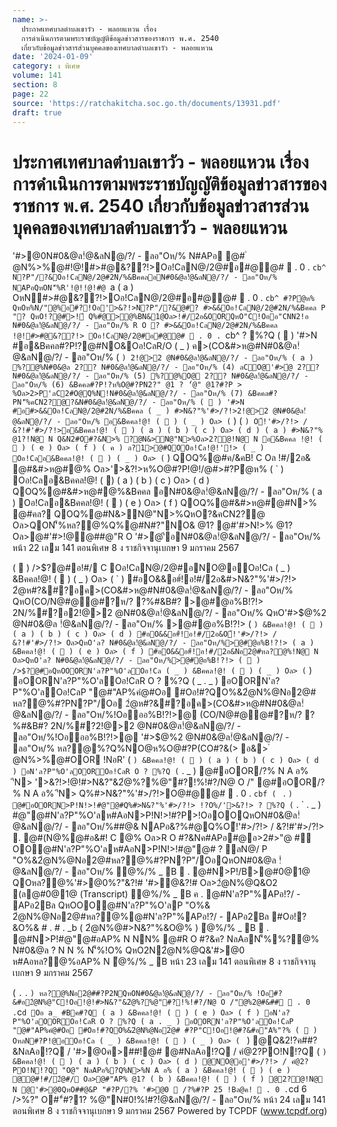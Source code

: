 ```yaml
---
name: >-
  ประกาศเทศบาลตำบลเขาวัว - พลอยแหวน เรื่อง
  การดำเนินการตามพระราชบัญญัติข้อมูลข่าวสารของราชการ พ.ศ. 2540
  เกี่ยวกับข้อมูลข่าวสารส่วนบุคคลของเทศบาลตำบลเขาวัว - พลอยแหวน
date: '2024-01-09'
category: ง พิเศษ
volume: 141
section: 8
page: 22
source: 'https://ratchakitcha.soc.go.th/documents/13931.pdf'
draft: true
---
```


# ประกาศเทศบาลตำบลเขาวัว - พลอยแหวน เรื่อง การดำเนินการตามพระราชบัญญัติข้อมูลข่าวสารของราชการ พ.ศ. 2540 เกี่ยวกับข้อมูลข่าวสารส่วนบุคคลของเทศบาลตำบลเขาวัว - พลอยแหวน

'#>@0N#0&@ล!ํ@&ลN@/?/ - ลอ"Oห/% N#APอ @# ํ @N%>%@#!@!#>#@&??!>Oอ!CลN@/2@#อ#@@#  . 0 . `cb^ N?P"/?&Oอ!CลN@/2@#2N/%&BคคลอN#0&@ล!ํ@&ลN@/?/ - ลอ"Oห/% NAPอQหON'็%R'!@!!@!#@ `a ( a ) OหN#>#@&??!>Oอ!CลN@/2@#อ#@@#  . 0 . `cb^ #?Pํ@ห% QหOห%N/"@%อ#?!Oอ'>&?!>N?P"/?&@#? #>&&Oอ!CลN@/2@#2N/%&Bคคล P "? QหO!?@#>!์ Q%#@>@%BN&1@Oล>!#/2อ&OORQหO"C!Oออ"CNN2!อ N#0&@ล!ํ@&ลN@/?/ - ลอ"Oห/% R O ? #>&&Oอ!CลN@/2@#2N/%&Bคคล !@!#>#@&??!> Oอ!CลN@/2@#อ#@@#  . 0 . `cb^ ? %?Q (  ) '#>N #อ&Bคคล#?P!?@#NO&Oอ!CลR/O ( _ ) ค>(CO&#>ห@#N#0&@ล!ํ@&ลN@/?/ - ลอ"Oห/% ( ` ) 2!@>2 @N#0&@ล!ํ@&ลN@/?/ - ลอ"Oห/% ( a ) %?@%N#0&@ล 2?? N#0&@ล!ํ@&ลN@/?/ - ลอ"Oห/% (4) ลCO@'#>ํ@ 2?? N#0&@ล!ํ@&ลN@/?/ - ลอ"Oห/% (5) %?@%O@ 2?? N#0&@ล!ํ@&ลN@/?/ - ลอ"Oห/% (6) &Bคคล#?P!?ห%O@#?PN2?" @1 ? '้@" @1?#?P > %Oล>2>P'ลC2#O@Q%N!N#0&@ล!ํ@&ลN@/?/ - ลอ"Oห/% (7) &Bคคล#?PN'็%คCN2?@?&N#0&@ล!ํ@&ลN@/?/ - ลอ"Oห/% (  ) '#>N #อ#>&&Oอ!CลN@/2@#2N/%&Bคคล ( _ ) #>N&?"%'#>/?!>2!@>2 @N#0&@ล!ํ@&ลN@/?/ - ลอ"Oห/% อ&Bคคล!@! (  ) ( _ ) Oล> ( ` ) ( ` ) O้!'#>/?!> / &?!#'#>/?!>อ&Bคคล!@! (  ) ( a ) ( b ) ( c ) Oล> ( d ) ( a ) #>N&?"% @1?!N@ N Q&N2#O#?&N>% ?@N&>N@"N>%Oล>2?@!N@ N อ&Bคคล !@! (  ) ( e ) Oล> ( f ) ( ค ) ล?1>@#QOOอ!Cล!@!'!> ( _ ) Oอ!Cลอ&Bคคล!@! (  ) ( _ ) Oล> ( ` ) QOQ%@#ค/&คB! C Oล !#/2อ& @#&#>ห@#@% Oล>'>&?!>ห%O@#?P!@!/@#>#?Pํ@ห% ( ` ) Oอ!Cลอ&Bคคล!@! (  ) ( a ) ( b ) ( c ) Oล> ( d ) QOQ%@#&#>ห@#@%&Bคคล อN#0&@ล!ํ@&ลN@/?/ - ลอ"Oห/% ( a ) Oอ!Cลอ&Bคคล!@! (  ) ( e ) Oล> ( f ) QOQ%@#&#>ห@#@#N>% @#คล? QOQ%@#N&>N@"N>%QหO?&คCN2?@ Oล>QON'็%หล?@%Q%@#N#?"NO& @1? @#'#>N!>% @1? Oล>@#'#>!@@##@"R O '#>ํ@'ีอN#0&@ล!ํ@&ลN@/?/ - ลอ"Oห/% หน้า 22 เลม 141 ตอนพิเศษ 8 ง ราชกิจจานุเบกษา 9 มกราคม 2567

(  ) />$?@#อ!#/ C Oอ!CลN@/2@#อNO@อOอ!Cล ( _ ) &Bคคล!@! (  ) ( _ ) Oล> ( ` ) #อO&&อ#์!อ!#/2อ&#>N&?"%'#>/?!> 2ํ@ห#?&#?อค>(CO&#>ห@#N#0&@ล!ํ@&ลN@/?/ - ลอ"Oห/% QหO(CO/N@#@@#?ห/? ?%#&B#? >@#@อ%B!?!> 2N/%#?อ2!@>2 @N#0&@ล!ํ@&ลN@/?/ - ลอ"Oห/% QหO'#>$@%2 @N#0&@ล !ํ@&ลN@/?/ - ลอ"Oห/% >@#@อ%B!?!> ( ` ) &Bคคล!@! (  ) ( a ) ( b ) ( c ) Oล> ( d ) #อO&&อ#์!อ!#/2อ&O้!'#>/?!> / &?!#'#>/?!> Oล>QหO'ล? N#0&@ล!ํ@&ลN@/?/ - ลอ"Oห/%>@#@อ%B!?!> ( a ) &Bคคล!@! (  ) ( e ) Oล> ( f ) #อO&&อ#์!อ!#/2อ&Nอ2@#หล?@%!N@ N Oล>QหO'ล? N#0&@ล!ํ@&ลN@/?/ - ลอ"Oห/%>@#@อ%B!?!> (  ) />$?@#อQหOOORN'ล?P"%O'ลOอ!Cล ( _ ) &Bคคล!@! (  ) ( _ ) Oล> ( ` ) อOORN'ล?P"%O'ลOอ!CลR O ? %?Q ( _ . _ ) อOORN'ล?P"%O'ลOอ!CลP "@#"AP%คํ@#Oอ #Oอ!#?QO%&2ํ@N%@Nอ2@# หล?@%#?PN?P"/Oอ 2ํ@ห#?&#?อค>(CO&#>ห@#N#0&@ล!ํ@&ลN@/?/ - ลอ"Oห/%!Oอออ%B!?!>@ (CO/N@#@@#?ห/? ?%#&B#? 2N/%#?2!@>2 @N#0&@ล!ํ@&ลN@/?/ - ลอ"Oห/%!Oอออ%B!?!>@ '#>$@%2 @N#0&@ล!ํ@&ลN@/?/ - ลอ"Oห/% หล?@%?Q%NO@ห%O@#?P(CO#?&(> อ&> ํ @N%>%@#OOR !NอR' ( ` ) &Bคคล!@! (  ) ( a ) ( b ) ( c ) Oล> ( d ) อN'ล?P"%O'ลOOROอ!CลR O ? %?Q ( ` . _ ) @#อOOR/?% N A อ% 'ีN> '>&?!>!@!#>N&?"&2ํ@%?%@"#?!%!#?/N@ O /" @#อOOR/?% N A อ% 'ีN> Q%#>N&?"%'#>/?!>O@#@@#  . 0 . `cbf ( ` . ` ) @#อOORN>P!N!>!#@"@#Q%#>N&?"%'#>/?!> !?O%/'>&?!> ? %?Q ( ` . ` . _ ) #@"@#N'ล?P"%O'ลห#AอN>P!N!>!#?P>!OอOOQหON#0&@ล!ํ@&ลN@/?/ - ลอ"Oห/%##@& NAPอ&?%#@Q%O้!'#>/?!> / &?!#'#>/?!>  . @#(N@%@#อ&#! C @% Oล>R O #?&Nค#APอ#@อ>2#>"@ #์ OO@#N'ล?P"%O'ลห#AอN>P!N!>!#@"@# ? ลN@/ P "O%&2ํ@N%@Nอ2@#หล?@%#?PN?P"/OอQหON#0&@ล !ํ@&ลN@/?/ - ลอ"Oห/% ํ@%/% _ B  . @#N>P!/B>@#0@1@ QOหล?@%'#>@0%?"&?!# '#>@&?!# Oล>2ํ@N%@Q&O2 (ล@#0@1@ (Transcript) ํ@%/% _ B ค . @#N'ล?P"%APอ!?/ - APอ2Bล QหOOO@#N'ล?P"%O'ลP "O%& 2ํ@N%@Nอ2@#หล?@%@#N'ล?P"%APอ!?/ - APอ2Bล #Oอ!?&O%& # . # . _b ( 2ํ@N%@#>N&?"%&O@% ) ํ@%/% _ B  . @#N>P!#@"@#อAP% N NN% @#R O #?&ค? NลAอN'็%%?@% N#0&@ล ? N N % N'็%!O% QหO2N2ํ@N%@Q&'#>@0 ห#Aอหล?@%อAP% N ํ@%/% _ B หน้า 23 เลม 141 ตอนพิเศษ 8 ง ราชกิจจานุเบกษา 9 มกราคม 2567

( ` . ` . ` ) หล?@%Nอ2@##?P2NQหON#0&@ล!ํ@&ลN@/?/ - ลอ"Oห/% !Oอ#?&#อ2ํ@N%@"C!Oอ!@!#>N&?"&2ํ@%?%@"#?!%!#?/N@ O /"@%2@#&##  . 0 . `c`d Oอ a_ #Bค#?Q ( a ) &Bคคล!@! (  ) ( e ) Oล> ( f ) อN'ล?P"%O'ลOOROอ!CลR O ? %?Q ( a . _ ) อOORN'ล?P"%O'ลOอ!CลP "@#"AP%คํ@#Oอ #Oอ!#?QO%&2ํ@N%@Nอ2@# #?P"C!Oอ!@#?&#อ"A%"?% (  ) OหลN#?P!@อOอ!Cล ( _ ) &Bคคล!@! (  ) ( _ ) Oล> ( ` ) @Q&2!?ค##?&NลAอ!?Q / '#>@0ค>##!@# @#NลAอ!?Q / คํ@2?PO!N!?Q ( ` ) &Bคคล!@! (  ) ( a ) ( b ) ( c ) Oล> ( d ) @NO@อ'#>/?!> / คํ@2?PO!N!?Q "O@" NลAPอ%?Q%N>%N A อ% ( a ) &Bคคล!@! (  ) ( e ) @@#!#/2ํ@#/ Oล>@#"AP% @1? ( b ) &Bคคล!@! (  ) ( f ) @2?@!N@ N @'#>@0QหO##@&P "#?P/?% '#>@0  /?%#?P 25 !Bล@ค!  . 0 . `cd 6 />%?" O#"์#?1? %@"N#0!%!#?!ํ@&ลN@/?/ - ลอ"Oห/% หน้า 24 เลม 141 ตอนพิเศษ 8 ง ราชกิจจานุเบกษา 9 มกราคม 2567 Powered by TCPDF (www.tcpdf.org)

